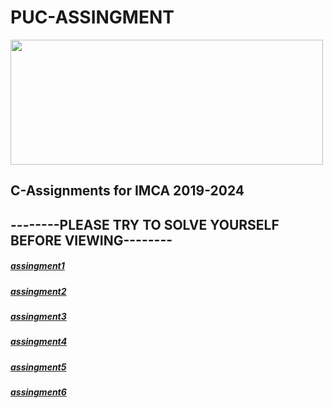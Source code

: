 <html> 
<h1>PUC-ASSINGMENT</h1>
<body>  
<img src="http://edlibre.com/wp-content/uploads/CProgrammingandDataStructures_1438585513.jpg"height="200"width="500">  
<h2>C-Assignments for IMCA 2019-2024</h2>
<h2>--------PLEASE TRY TO SOLVE YOURSELF BEFORE VIEWING--------</h2>
<h5><a href="https://github.com/chandrakant100/PUC-Assignment/tree/master/assingment1">assingment1</a></h5>
  <h5><a href="https://github.com/chandrakant100/PUC-Assignment/tree/master/assingment2">assingment2</a></h5>
  <h5><a href="https://github.com/chandrakant100/PUC-Assignment/tree/master/assingment3">assingment3</a></h5>
  <h5><a href="https://github.com/chandrakant100/PUC-Assignment/tree/master/assingment4">assingment4</a></h5>
  <h5><a href="https://github.com/chandrakant100/PUC-Assignment/tree/master/assingment5">assingment5</a></h5>
  <h5><a href="https://github.com/chandrakant100/PUC-Assignment/tree/master/assingment6">assingment6</a></h5>
</body>  
</html>  
  

